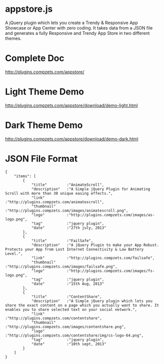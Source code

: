 appstore.js
===========

A jQuery plugin which lets you create a Trendy &amp; Responsive App Showcase or App Center with zero coding.
It takes data from a JSON file and generates a fully Responsive and Trendy App Store in two different themes.


Complete Doc
============
http://plugins.compzets.com/appstore/


Light Theme Demo
================
http://plugins.compzets.com/appstore/download/demo-light.html


Dark Theme Demo
===============
http://plugins.compzets.com/appstore/download/demo-dark.html


JSON File Format
================
<pre><code>{
    "items": [
        {
            "title"         :"AnimateScroll",
            "description"   :"A Simple jQuery Plugin for Animating Scroll with more than 30 unique easing effects.",
            "link"          :"http://plugins.compzets.com/animatescroll",
            "thumbnail"     :"http://plugins.compzets.com/images/animatescroll.png",
            "logo"          :"http://plugins.compzets.com/images/as-logo.png",
            "tag"           :"jquery plugin",
            "date"          :"27th july, 2013"
        },
        {
            "title"         :"FailSafe",
            "description"   :"A jQuery Plugin to make your App Robust. Protects your App from Lost Internet Connectivity & Low Battery Level.",
            "link"          :"http://plugins.compzets.com/failsafe",
            "thumbnail"     :"http://plugins.compzets.com/images/failsafe.png",
            "logo"          :"http://plugins.compzets.com/images/fs-logo.png",
            "tag"           :"jquery plugin",
            "date"          :"15th Aug, 2013"
        },
        {
            "title"         :"ContentShare",
            "description"   :"A Simple jQuery plugin which lets you share the exact content on a page which you actually want to share. It enables you to share selected text on your social network.",
            "link"          :"http://plugins.compzets.com/contentshare",
            "thumbnail"     :"http://plugins.compzets.com/images/contentshare.png",
            "logo"          :"http://plugins.compzets.com/contentshare/img/cs-logo-64.png",
            "tag"           :"jquery plugin",
            "date"          :"10th sept, 2013"
        }        
    ]
}
</code></pre>
